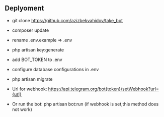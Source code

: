 ## Deplyoment

- git clone https://github.com/azizbekvahidov/take_bot

- composer update

- rename .env.example => .env

- php artisan key:generate

- add BOT_TOKEN to .env
- configure database configurations in .env
- php artisan migrate
- Url for webhook: https://api.telegram.org/bot{token}/setWebhook?url={url}
- Or run the bot: php artisan bot:run (if webhook is set,this method does not work)

